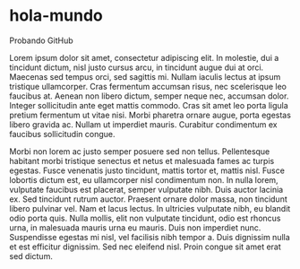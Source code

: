# hola-mundo
Probando GitHub

Lorem ipsum dolor sit amet, consectetur adipiscing elit. In molestie, dui a tincidunt dictum, nisl justo cursus arcu, in tincidunt augue dui at orci. Maecenas sed tempus orci, sed sagittis mi. Nullam iaculis lectus at ipsum tristique ullamcorper. Cras fermentum accumsan risus, nec scelerisque leo faucibus at. Aenean non libero dictum, semper neque nec, accumsan dolor. Integer sollicitudin ante eget mattis commodo. Cras sit amet leo porta ligula pretium fermentum ut vitae nisi. Morbi pharetra ornare augue, porta egestas libero gravida ac. Nullam ut imperdiet mauris. Curabitur condimentum ex faucibus sollicitudin congue.

Morbi non lorem ac justo semper posuere sed non tellus. Pellentesque habitant morbi tristique senectus et netus et malesuada fames ac turpis egestas. Fusce venenatis justo tincidunt, mattis tortor et, mattis nisl. Fusce lobortis dictum est, eu ullamcorper nisl condimentum non. In nulla lorem, vulputate faucibus est placerat, semper vulputate nibh. Duis auctor lacinia ex. Sed tincidunt rutrum auctor. Praesent ornare dolor massa, non tincidunt libero pulvinar vel. Nam et lacus lectus. In ultricies vulputate nibh, eu blandit odio porta quis. Nulla mollis, elit non vulputate tincidunt, odio est rhoncus urna, in malesuada mauris urna eu mauris. Duis non imperdiet nunc. Suspendisse egestas mi nisl, vel facilisis nibh tempor a. Duis dignissim nulla et est efficitur dignissim. Sed nec eleifend nisl. Proin congue sit amet erat sed dictum.
